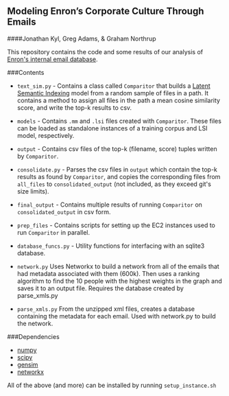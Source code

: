 Modeling Enron’s Corporate Culture Through Emails
--------------------------
####Jonathan Kyl, Greg Adams, & Graham Northrup

This repository contains the code and some results of our analysis of [Enron's internal email database].

###Contents
 * `text_sim.py` - Contains a class called ```Comparitor``` that builds a [Latent Semantic Indexing] model from a random sample of files in a path. It contains a method to assign all files in the path a mean cosine similarity score, and write the top-k results to csv.

 * `models` - Contains `.mm` and `.lsi` files created with `Comparitor`. These files can be loaded as standalone instances of a training corpus and LSI model, respectively.

 * `output` - Contains csv files of the top-k (filename, score) tuples written by `Comparitor`.

 * `consolidate.py` - Parses the csv files in `output` which contain the top-k results as found by `Comparitor`, and copies the corresponding files from `all_files` to `consolidated_output` (not included, as they exceed git's size limits).

 * `final_output` - Contains multiple results of running `Comparitor` on `consolidated_output` in csv form. 

 * `prep_files` - Contains scripts for setting up the EC2 instances used to run `Comparitor` in parallel.

 * `database_funcs.py` - Utility functions for interfacing with an sqlite3 database.

 * `network.py` Uses Networkx to build a network from all of the emails that had metadata associated with them (600k). Then uses a ranking algorithm to find the 10 people with the highest weights in the graph and saves it to an output file. Requires the database created by parse_xmls.py
 
 * `parse_xmls.py` From the unzipped xml files, creates a database containing the metadata for each email. Used with network.py to build the network.

###Dependencies
 * [numpy]
 * [scipy]
 * [gensim]
 * [networkx]

All of the above (and more) can be installed by running `setup_instance.sh`

[Enron's internal email database]: <https://aws.amazon.com/datasets/enron-email-data/>
[Latent Semantic Indexing]: <https://en.wikipedia.org/wiki/Latent_semantic_indexing>
[numpy]: <https://github.com/numpy/numpy>
[scipy]: <https://github.com/scipy/scipy>
[gensim]: <https://github.com/piskvorky/gensim>
[networkx]: <https://github.com/networkx/networkx>
